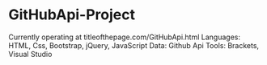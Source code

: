 # GitHubApi-Project
Currently operating at titleofthepage.com/GitHubApi.html
Languages: HTML, Css, Bootstrap, jQuery, JavaScript
Data: Github Api
Tools: Brackets, Visual Studio 
